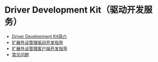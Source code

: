 # Driver Development Kit（驱动开发服务）

- [Driver Development Kit简介](driverdevelopment-overview.md)
- [扩展外设管理驱动开发指导](driverextensionability.md)
- [扩展外设管理客户端开发指导](externaldevice-guidelines.md)
- [常见问题](commonproblems.md)